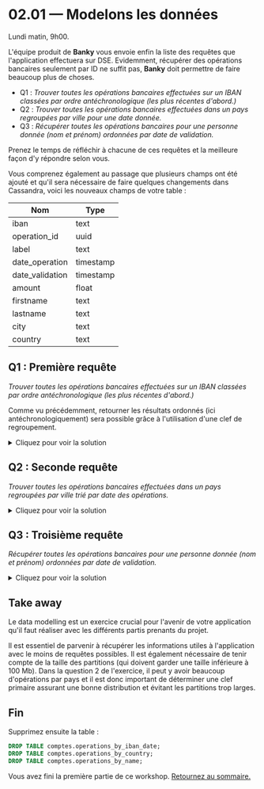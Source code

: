 # 02.01 — Modelons les données

Lundi matin, 9h00.

L'équipe produit de **Banky** vous envoie enfin la liste des requêtes que l'application effectuera sur DSE. Evidemment, récupérer des opérations bancaires seulement par ID ne suffit pas, **Banky** doit permettre de faire beaucoup plus de choses.

* Q1 : _Trouver toutes les opérations bancaires effectuées sur un IBAN classées par ordre antéchronologique (les plus récentes d'abord.)_
* Q2 : _Trouver toutes les opérations bancaires effectuées dans un pays regroupées par ville pour une date donnée._
* Q3 : _Récupérer toutes les opérations bancaires pour une personne donnée (nom et prénom) ordonnées par date de validation._

Prenez le temps de réfléchir à chacune de ces requêtes et la meilleure façon d'y répondre selon vous.

Vous comprenez également au passage que plusieurs champs ont été ajouté et qu'il sera nécessaire de faire quelques changements dans Cassandra, voici les nouveaux champs de votre table :

| Nom   	| Type      	|
|----------	|-------------	|
| iban 	| text  	|
| operation_id 	| uuid  	|
| label 	| text      	|
| date_operation 	| timestamp 	|
| date_validation 	| timestamp 	|
| amount 	| float 	|
| firstname 	| text 	|
| lastname 	| text 	|
| city 	| text 	|
| country 	| text 	|

## Q1 : Première requête 

_Trouver toutes les opérations bancaires effectuées sur un IBAN classées par ordre antéchronologique (les plus récentes d'abord.)_

Comme vu précédemment, retourner les résultats ordonnés (ici antéchronologiquement) sera possible grâce à l'utilisation d'une clef de regroupement.

<details>
    <summary>Cliquez pour voir la solution</summary>
   
```sql
CREATE TABLE comptes.operations_by_iban (
    iban text,
    operation_id uuid,
    label text,
    date_operation timestamp,
    date_validation timestamp,
    amount float,
    firstname text,
    lastname text,
    city text,
    country text,
    PRIMARY KEY (iban, date_operation)
 );

-- importons les données
COPY comptes.operations_by_iban (iban, operation_id, label, date_operation, date_validation, amount, firstname, lastname, city, country) FROM '100iban_operations_with_validation_date_and_names.csv' WITH HEADER=true AND DELIMITER=';';
```

</details>

## Q2 : Seconde requête

_Trouver toutes les opérations bancaires effectuées dans un pays regroupées par ville trié par date des opérations._

<details>
    <summary>Cliquez pour voir la solution</summary>
   
```sql
CREATE TABLE comptes.operations_by_country (
    iban text,
    operation_id uuid,
    label text,
    date_operation timestamp,
    date_validation timestamp,
    amount float,
    firstname text,
    lastname text,
    city text,
    country text,
    PRIMARY KEY (country, city, date_operation)
 );

-- importons les données
COPY comptes.operations_by_country (iban, operation_id, label, date_operation, date_validation, amount, firstname, lastname, city, country) FROM '100iban_operations_with_validation_date_and_names.csv' WITH HEADER=true AND DELIMITER=';';

-- requête exemple
SELECT * FROM comptes.operations_by_country WHERE country='Benin' AND city='Vanside';
```

</details>

## Q3 : Troisième requête

_Récupérer toutes les opérations bancaires pour une personne donnée (nom et prénom) ordonnées par date de validation._

<details>
    <summary>Cliquez pour voir la solution</summary>
   
```sql
CREATE TABLE comptes.operations_by_name (
    iban text,
    operation_id uuid,
    label text,
    date_operation timestamp,
    date_validation timestamp,
    amount float,
    firstname text,
    lastname text,
    city text,
    country text,
    PRIMARY KEY ((firstname, lastname), date_validation)
 );

-- et importez les données
COPY comptes.operations_by_name (iban, operation_id, label, date_operation, date_validation, amount, firstname, lastname, city, country) FROM '100iban_operations_with_validation_date_and_names.csv' WITH HEADER=true AND DELIMITER=';';

-- requête de test du modèle
SELECT * FROM comptes.operations_by_name WHERE firstname='Rubye' AND lastname='Erdman';
```

</details>

## Take away

Le data modelling est un exercice crucial pour l'avenir de votre application qu'il faut réaliser avec les différents partis prenants du projet. 

Il est essentiel de parvenir à récupérer les informations utiles à l'application avec le moins de requêtes possibles.
Il est également nécessaire de tenir compte de la taille des partitions (qui doivent garder une taille inférieure à 100 Mb). Dans la question 2 de l'exercice, il peut y avoir beaucoup d'opérations par pays et il est donc important de déterminer une clef primaire assurant une bonne distribution et évitant les partitions trop larges.

## Fin

Supprimez ensuite la table :
```sql
DROP TABLE comptes.operations_by_iban_date;
DROP TABLE comptes.operations_by_country;
DROP TABLE comptes.operations_by_name;
```

Vous avez fini la première partie de ce workshop. 
[Retournez au sommaire.](../README.md)